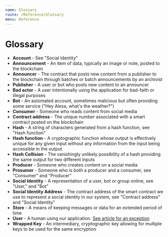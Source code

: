 ```yaml
---
name: Glossary
route: /Reference/Glossary
menu: Reference
---
```


# Glossary

* **Account** - See "Social Identity"
* **Announcement** - An item of data, typically an image or note, posted to the blockchain
* **Announcer** - The contract that posts new content from a publisher to the blockchain through batches or batch announcements by an archivist
* **Publisher** - A user or bot who posts new content to an announcer
* **Bad actor** - A user intentionally using the application for bad-faith or illegal purposes
* **Bot** - An automated account, sometimes malicious but often providing some service ("Hey Alexa, what's the weather?")
* **Consumer** - Someone who reads content from social media
* **Contract address** - The unique number associated with a smart contract posted on the blockchain
* **Hash** - A string of characters generated from a hash function, see "Hash function"
* **Hash function** - A cryptographic function whose output is effectively unique for any given input without any information from the input being accessible in the output
* **Hash Collision** - The vanishingly unlikely possibility of a hash providing the same output for two different inputs
* **Producer** - Someone who creates content on a social media
* **Prosumer** - Someone who is both a producer and a consumer, see "Consumer" and "Producer"
* **Social Identity** - A representation of a user, bot or group online, see "User," and "Bot"
* **Social Identity Address** - The contract address of the smart contract we use to represent a social identity in our system, see "Contract address" and "Social Identity"
* **Store** - A means of keeping messages or data for an extended period of time
* **User** - A human using our application. [See article for an exception](https://time.com/4008832/17-dogs-to-follow-on-instagram/)
* **Wrapped Key** - An intermediary, cryptographic key allowing for multiple keys to be used for the same encryption
